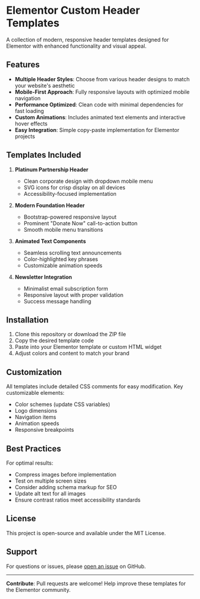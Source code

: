 # Elementor Custom Header Templates

A collection of modern, responsive header templates designed for Elementor with enhanced functionality and visual appeal.

## Features

- **Multiple Header Styles**: Choose from various header designs to match your website's aesthetic
- **Mobile-First Approach**: Fully responsive layouts with optimized mobile navigation
- **Performance Optimized**: Clean code with minimal dependencies for fast loading
- **Custom Animations**: Includes animated text elements and interactive hover effects
- **Easy Integration**: Simple copy-paste implementation for Elementor projects

## Templates Included

1. **Platinum Partnership Header**
   - Clean corporate design with dropdown mobile menu
   - SVG icons for crisp display on all devices
   - Accessibility-focused implementation

2. **Modern Foundation Header**
   - Bootstrap-powered responsive layout
   - Prominent "Donate Now" call-to-action button
   - Smooth mobile menu transitions

3. **Animated Text Components**
   - Seamless scrolling text announcements
   - Color-highlighted key phrases
   - Customizable animation speeds

4. **Newsletter Integration**
   - Minimalist email subscription form
   - Responsive layout with proper validation
   - Success message handling

## Installation

1. Clone this repository or download the ZIP file
2. Copy the desired template code
3. Paste into your Elementor template or custom HTML widget
4. Adjust colors and content to match your brand

## Customization

All templates include detailed CSS comments for easy modification. Key customizable elements:

- Color schemes (update CSS variables)
- Logo dimensions
- Navigation items
- Animation speeds
- Responsive breakpoints

## Best Practices

For optimal results:
- Compress images before implementation
- Test on multiple screen sizes
- Consider adding schema markup for SEO
- Update alt text for all images
- Ensure contrast ratios meet accessibility standards

## License

This project is open-source and available under the MIT License.

## Support

For questions or issues, please [open an issue](https://github.com/sardaralikhamosh/elementor-custom-header-template/issues) on GitHub.

---

**Contribute**: Pull requests are welcome! Help improve these templates for the Elementor community.
